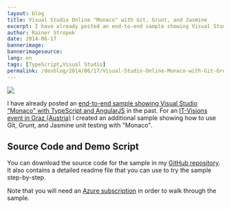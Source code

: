 ```yaml
---
layout: blog
title: Visual Studio Online "Monaco" with Git, Grunt, and Jasmine
excerpt: I have already posted an end-to-end sample showing Visual Studio "Monaco" with TypeScript and AngularJS in the past. For an event in Graz (Austria) I created an additional sample showing how to use Git, Grunt, and Jasmine unit testing with "Monaco".
author: Rainer Stropek
date: 2014-06-17
bannerimage: 
bannerimagesource: 
lang: en
tags: [TypeScript,Visual Studio]
permalink: /devblog/2014/06/17/Visual-Studio-Online-Monaco-with-Git-Grunt-and-Jasmine
---
```


<p>
  <img src="{{site.baseurl}}/content/images/blog/2014/06/Monaco.png" />
</p><p>I have already posted an <a href="http://www.software-architects.com/devblog/2014/03/12/End-to-end-sample-for-Visual-Studio-Online-Monaco-with-TypeScript-and-AngularJS" target="_blank">end-to-end sample showing Visual Studio "Monaco" with TypeScript and AngularJS</a> in the past. For an <a href="http://www.it-visions.at/OffeneSeminare/Infotag%20zu%20JavaScript%20und%20modernen%20Webanwendungen/7670" target="_blank">IT-Visions event in Graz (Austria)</a> I created an additional sample showing how to use Git, Grunt, and Jasmine unit testing with "Monaco".</p><h2>Source Code and Demo Script</h2><p>You can download the source code for the sample in my <a href="https://github.com/rstropek/Samples/tree/master/AngularRegistrationSample/MonacoSampleAssets" target="_blank">GitHub repository</a>. It also contains a detailed readme file that you can use to try the sample step-by-step.</p><p>Note that you will need an <a href="http://azure.microsoft.com" target="_blank">Azure subscription</a> in order to walk through the sample.</p>